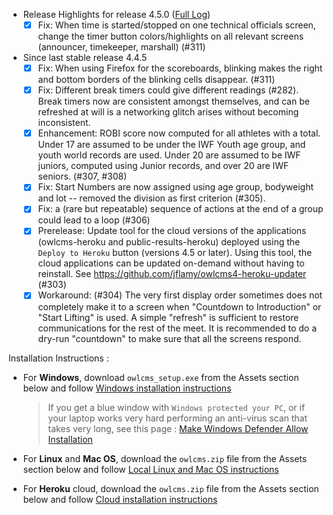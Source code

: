 * Release Highlights for release 4.5.0 ([Full Log](https://github.com/jflamy/owlcms4/issues?utf8=%E2%9C%93&q=is%3Aclosed+is%3Aissue+project%3Ajflamy%2Fowlcms4%2F1+))
  - [x] Fix: When time is started/stopped on one technical officials screen, change the timer button colors/highlights on all relevant screens (announcer, timekeeper, marshall) (#311)
* Since last stable release 4.4.5 
  - [x] Fix: When using Firefox for the scoreboards, blinking makes  the right and bottom borders of the blinking cells disappear. (#311)
  - [x] Fix: Different break timers could give different readings (#282).  Break timers now are consistent amongst themselves, and can be refreshed at will is a networking glitch arises without becoming inconsistent.
  - [x] Enhancement: ROBI score now computed for all athletes with a total. Under 17 are assumed to be under the IWF Youth age group, and youth world records are used.  Under 20 are assumed to be IWF juniors, computed using Junior records, and over 20 are IWF seniors. (#307, #308)
  - [x] Fix: Start Numbers are now assigned using age group, bodyweight and lot -- removed the division as first criterion (#305).
  - [x] Fix: a (rare but repeatable) sequence of actions at the end of a group could lead to a loop (#306)
  - [x] Prerelease: Update tool for the cloud versions of the applications (owlcms-heroku and public-results-heroku) deployed using the `Deploy to Heroku` button (versions 4.5 or later).  Using this tool, the cloud applications can be updated on-demand without having to reinstall. See https://github.com/jflamy/owlcms4-heroku-updater (#303) 
  - [x] Workaround: (#304) The  very first display order sometimes does not completely make it to a screen when "Countdown to Introduction" or "Start Lifting" is used. A simple "refresh" is sufficient to restore communications for the rest of the meet. It is recommended to do a dry-run "countdown" to make sure that all the screens respond.  

Installation Instructions :
  - For **Windows**, download `owlcms_setup.exe` from the Assets section below and follow [Windows installation instructions](https://jflamy.github.io/owlcms4/#/LocalWindowsSetup.md) 
    
    > If you get a blue window with `Windows protected your PC`, or if your laptop works very hard performing an anti-virus scan that takes very long, see this page : [Make Windows Defender Allow Installation](https://jflamy.github.io/owlcms4/#/DefenderOff)
  - For **Linux** and **Mac OS**, download the `owlcms.zip` file from the Assets section below and follow [Local Linux and Mac OS instructions](https://jflamy.github.io/owlcms4/#/LocalLinuxMacSetup.md) 
  - For **Heroku** cloud, download the `owlcms.zip` file from the Assets section below and follow [Cloud installation instructions](https://jflamy.github.io/owlcms4/#/Heroku.md)
